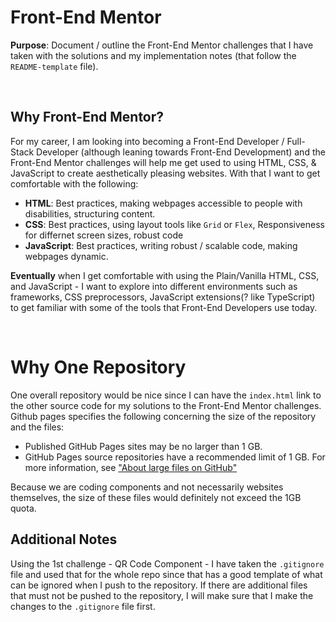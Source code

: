 # Front-End Mentor 

**Purpose**: Document / outline the Front-End Mentor challenges that I have taken with the solutions and my implementation notes (that follow the `README-template` file). 

<br> 

## Why Front-End Mentor? 

For my career, I am looking into becoming a Front-End Developer / Full-Stack Developer (although leaning towards Front-End Development) and the Front-End Mentor challenges will help me get used to using HTML, CSS, & JavaScript to create aesthetically pleasing websites. With that I want to get comfortable with the following: 

- **HTML**: Best practices, making webpages accessible to people with disabilities, structuring content. 
- **CSS**: Best practices, using layout tools like `Grid` or `Flex`, Responsiveness for differnet screen sizes, robust code
- **JavaScript**: Best practices, writing robust / scalable code, making webpages dynamic. 

**Eventually** when I get comfortable with using the Plain/Vanilla HTML, CSS, and JavaScript - I want to explore into different environments such as frameworks, CSS preprocessors, JavaScript extensions(? like TypeScript) to get familiar with some of the tools that Front-End Developers use today. 

<br> 

# Why One Repository
One overall repository would be nice since I can have the `index.html` link to the other source code for my solutions to the Front-End Mentor challenges. Github pages specifies the following concerning the size of the repository and the files: 

- Published GitHub Pages sites may be no larger than 1 GB.
- GitHub Pages source repositories have a recommended limit of 1 GB. For more information, see ["About large files on GitHub"](https://docs.github.com/en/repositories/working-with-files/managing-large-files/about-large-files-on-github#file-and-repository-size-limitations)

Because we are coding components and not necessarily websites themselves, the size of these files would definitely not exceed the 1GB quota. 

## Additional Notes

Using the 1st challenge - QR Code Component - I have taken the `.gitignore` file and used that for the whole repo since that has a good template of what can be ignored when I push to the repository. If there are additional files that must not be pushed to the repository, I will make sure that I make the changes to the `.gitignore` file first. 